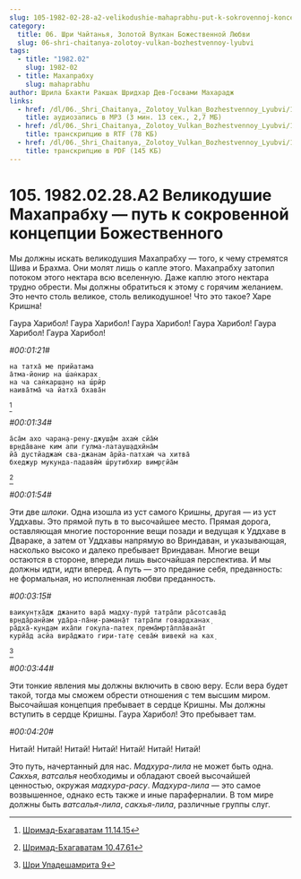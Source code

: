 ```yaml
---
slug: 105-1982-02-28-a2-velikodushie-mahaprabhu-put-k-sokrovennoj-koncepcii-bozhestvennogo
category:
  title: 06. Шри Чайтанья, Золотой Вулкан Божественной Любви
  slug: 06-shri-chaitanya-zolotoy-vulkan-bozhestvennoy-lyubvi
tags:
  - title: "1982.02"
    slug: 1982-02
  - title: Махапрабху
    slug: mahaprabhu
author: Шрила Бхакти Ракшак Шридхар Дев-Госвами Махарадж
links:
  - href: /dl/06._Shri_Chaitanya,_Zolotoy_Vulkan_Bozhestvennoy_Lyubvi/105_1982.02.28.A2_SridharMj_Velikodushiye_Mahaprabhu--put_k_sokrovennoy_koncepcii_Bojestvennogo.mp3
    title: аудиозапись в MP3 (3 мин. 13 сек., 2,7 МБ)
  - href: /dl/06._Shri_Chaitanya,_Zolotoy_Vulkan_Bozhestvennoy_Lyubvi/105_1982.02.28.A2_SridharMj_Velikodushiye_Mahaprabhu--put_k_sokrovennoy_koncepcii_Bojestvennogo.rtf
    title: транскрипцию в RTF (78 КБ)
  - href: /dl/06._Shri_Chaitanya,_Zolotoy_Vulkan_Bozhestvennoy_Lyubvi/105_1982.02.28.A2_SridharMj_Velikodushiye_Mahaprabhu--put_k_sokrovennoy_koncepcii_Bojestvennogo.pdf
    title: транскрипцию в PDF (145 КБ)
---
```


# 105. 1982.02.28.A2 Великодушие Махапрабху — путь к сокровенной концепции Божественного

Мы должны искать великодушия Махапрабху — того, к чему стремятся Шива и Брахма. Они молят лишь о капле этого. Махапрабху затопил потоком этого нектара всю вселенную. Даже каплю этого нектара трудно обрести. Мы должны обратиться к этому с горячим желанием. Это нечто столь великое, столь великодушное! Что это такое? Харе Кришна!

Гаура Харибол! Гаура Харибол! Гаура Харибол! Гаура Харибол! Гаура Харибол! Гаура Харибол!

*#00:01:21#*

    на татха̄ мe прийатама
    а̄тма-йонир на ш́ан̇карах̣
    на ча сан̇карш̣ан̣о на ш́рӣр
    наива̄тма̄ ча йатха̄ бхава̄н
[^_ftn1]

*#00:01:34#*

    а̄са̄м ахо чаран̣а-рeн̣у-джуш̣а̄м ахам̇ сйа̄м̇
    вр̣нда̄ванe ким апи гулма-латауш̣адхӣна̄м
    йа̄ дустйаджам̇ сва-джанам а̄рйа-патхам̇ ча хитва̄
    бхeджур мукунда-падавӣм̇ ш́рутибхир вимр̣гйа̄м
[^_ftn2]

*#00:01:54#*

Эти две *шлоки*. Одна изошла из уст самого Кришны, другая — из уст Уддхавы. Это прямой путь в то высочайшее место. Прямая дорога, оставляющая многие посторонние вещи позади и ведущая к Уддхаве в Двараке, а затем от Уддхавы напрямую во Вриндаван, и указывающая, насколько высоко и далеко пребывает Вриндаван. Многие вещи остаются в стороне, впереди лишь высочайшая перспектива. И мы должны идти, идти вперед. А путь — это предание себя, преданность: не формальная, но исполненная любви преданность.

*#00:03:15#*

    вaикун̣т̣ха̄дж джaнитo вaра̄ мaдху-пурӣ татра̄пи ра̄сoтсава̄д
    вр̣нда̄ран̣йам уда̄ра-па̄н̣и-рамaн̣а̄т татра̄пи гoвaрдханaх̣
    ра̄дха̄-кун̣д̣ам иха̄пи гoкула-патех̣ прeма̄мр̣та̄пла̄вaна̄т
    курйа̄д aсйа вира̄джaтo гири-тат̣е сeва̄м̇ вивeкӣ нa кaх̣
[^_ftn3]

*#00:03:44#*

Эти тонкие явления мы должны включить в свою веру. Если вера будет такой, тогда мы сможем обрести отношения с тем высшим миром. Высочайшая концепция пребывает в сердце Кришны. Мы должны вступить в сердце Кришны. Гаура Харибол! Это пребывает там.

*#00:04:20#*

Нитай! Нитай! Нитай! Нитай! Нитай! Нитай! Нитай!

Это путь, начертанный для нас. *Мадхура-лила* не может быть одна. *Сакхья*, *ватсалья* необходимы и обладают своей высочайшей ценностью, окружая *мадхура-расу*. *Мадхура-лила* — это самое возвышенное, однако есть также и иные параферналии. В том мире должны быть *ватсалья-лила*, *сакхья-лила*, различные группы слуг.



[^_ftn1]: [Шримад-Бхагаватам 11.14.15](../notes/shrimad-bhagavatam/shrimad-bhagavatam-11-14-15.md)

[^_ftn2]: [Шримад-Бхагаватам 10.47.61](../notes/shrimad-bhagavatam/shrimad-bhagavatam-10-47-61.md)

[^_ftn3]: [Шри Упадешамрита 9](../notes/shri-upadeshamrita/shri-upadeshamrita-9.md)
